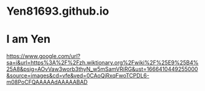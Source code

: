 # Yen81693.github.io

# I am Yen

https://www.google.com/url?sa=i&url=https%3A%2F%2Fzh.wiktionary.org%2Fwiki%2F%25E9%25B4%25A8&psig=AOvVaw3worb3thyN_w5mSamVRiRG&ust=1666410449255000&source=images&cd=vfe&ved=0CAoQjRxqFwoTCPDL6-m08PoCFQAAAAAdAAAAABAD
